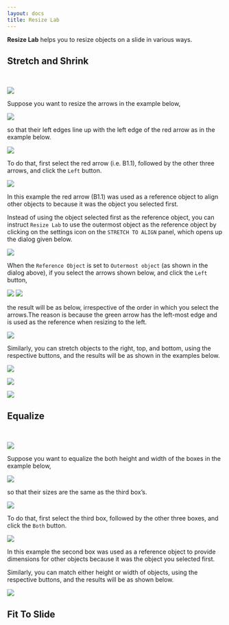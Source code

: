 ```yaml
---
layout: docs
title: Resize Lab
---
```


**Resize Lab** helps you to resize objects on a slide in various ways.

## <a class="anchor-bookmark" id="stretch-and-shrink"></a> Stretch and Shrink
<br/>
<p>
<img class="box-shadow" src="{{ site.baseurl }}/img/docs/resize-lab/streth-and-shrink-1.png" />
</p>

Suppose you want to resize the arrows in the example below,

<p>
<img class="box-shadow" src="{{ site.baseurl }}/img/docs/resize-lab/streth-and-shrink-2.png" />
</p>

so that their left edges line up with the left edge of the red arrow as in the example below.

<p>
<img class="box-shadow" src="{{ site.baseurl }}/img/docs/resize-lab/streth-and-shrink-3.png" />
</p>

To do that, first select the red arrow (i.e. B1.1), followed by the other three arrows, and click the `Left` button. 

<p>
<img class="box-shadow" src="{{ site.baseurl }}/img/docs/resize-lab/streth-and-shrink-4.png" />
</p>

In this example the red arrow (B1.1) was used as a reference object to align other objects to because it was the object you selected first.

Instead of using the object selected first as the reference object, you can instruct `Resize Lab` to use the outermost object as the reference object by clicking on the settings   icon on the `STRETCH TO ALIGN` panel, which opens up the dialog given below.

<p>
<img class="box-shadow" src="{{ site.baseurl }}/img/docs/resize-lab/streth-and-shrink-5.png" />
</p>

When the `Reference Object` is set to `Outermost object` (as shown in the dialog above), if you select the arrows shown below, and click the `Left` button,

<p>
<img class="box-shadow" src="{{ site.baseurl }}/img/docs/resize-lab/streth-and-shrink-6.png" />
<img class="box-shadow" src="{{ site.baseurl }}/img/docs/resize-lab/streth-and-shrink-4.png" />
</p>

the result will be as below, irrespective of the order in which you select the arrows.The reason is because the green arrow has the left-most edge and is used as the reference when resizing to the left.

<p>
<img class="box-shadow" src="{{ site.baseurl }}/img/docs/resize-lab/streth-and-shrink-7.png" />
</p>

Similarly, you can stretch objects to the right, top, and bottom, using the respective buttons, and the results will be as shown in the examples below. 

<p>
<img class="box-shadow" src="{{ site.baseurl }}/img/docs/resize-lab/streth-and-shrink-8.png" onload='this.width = 700'/>
</p>

<p>
<img class="box-shadow" src="{{ site.baseurl }}/img/docs/resize-lab/streth-and-shrink-9.png" onload='this.width = 700'/>
</p>

<p>
<img class="box-shadow" src="{{ site.baseurl }}/img/docs/resize-lab/streth-and-shrink-10.png" onload='this.width = 700'/>
</p>

   
## <a class="anchor-bookmark" id="equalize"></a> Equalize
<br/>
<p>
<img class="box-shadow" src="{{ site.baseurl }}/img/docs/resize-lab/equalize-1.png" />
</p>

Suppose you want to equalize the both height and width of the boxes in the example below,

<p>
<img class="box-shadow" src="{{ site.baseurl }}/img/docs/resize-lab/equalize-2.png" onload='this.width = 700'/>
</p> 

so that their sizes are the same as the third box’s.

<p>
<img class="box-shadow" src="{{ site.baseurl }}/img/docs/resize-lab/equalize-3.png" onload='this.width = 700'/>
</p>

To do that, first select the third box, followed by the other three boxes, and click the `Both` button. 

<p>
<img class="box-shadow" src="{{ site.baseurl }}/img/docs/resize-lab/equalize-4.png" />
</p>

In this example the second box was used as a reference object to provide dimensions for other objects because it was the object you selected first.

Similarly, you can match either height or width of objects, using the respective buttons, and the results will be as shown below.

<p>
<img class="box-shadow" src="{{ site.baseurl }}/img/docs/resize-lab/equalize-5.png" onload='this.width = 700'/>
</p>

## <a class="anchor-bookmark" id="fit-to-slide"></a> Fit To Slide
<br/>
